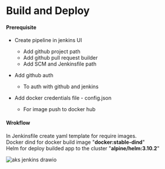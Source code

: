 
# Build and Deploy

#### Prerequisite

- Create pipeline in jenkins UI

	- Add github project path
	- Add github pull request builder
	- Add SCM and Jenkinsfile path 

- Add github auth
	- To auth with github and jenkins
- Add docker credentials file - config.json
	- For image push to docker hub

#### Wrokflow
In Jenkinsfile create yaml template for require images.\
Docker dind for docker build image "**docker:stable-dind**"\
Helm for deploy builded app to the cluster "**alpine/helm:3.10.2**"

![aks jenkins drawio](https://user-images.githubusercontent.com/12383368/203516160-4f809774-9c18-4862-a049-bc371a14d679.png)
